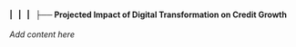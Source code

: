 #### |   |   |   ├── Projected Impact of Digital Transformation on Credit Growth

*Add content here*